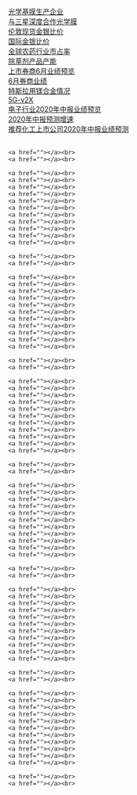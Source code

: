 <a href="https://image.xuangubao.cn/Fum5-gsyzetkJ859mMrfkOS-ReHn">光学基膜生产企业</a><br/>
	<a href="https://image.xuangubao.cn/FjWoyDuj1sDrPY2BCSNcbqQQdtno">与三星深度合作光学膜</a><br>
	<a href="https://image.xuangubao.cn/FmOMyUHACejMPfvSvs9w48zyONct">伦敦现货金银比价</a><br>
	<a href="https://image.xuangubao.cn/FqWljHzsKiVpV4bQunLKDarpzcwM">国际金银比价</a><br>
	<a href="https://image.xuangubao.cn/FqZDOYSNFwm-WMfkrMY80rdBNA40">全球农药行业市占率</a><br>
	<a href="https://image.xuangubao.cn/Fkl4ZEepny1TrTsC7uIHjl1zLF8q">除草剂产品产能</a><br>
	<a href="https://image.xuangubao.cn/Fg1onYQS6VDQhk9dtDGM8iUMQskm">上市券商6月业绩预览</a><br>
	<a href="https://image.xuangubao.cn/FvmcdWtuRpgwVUIJzLWdUxkWL8AA">6月券商业绩</a><br>
	<a href="https://image.xuangubao.cn/FnhDf5n4t2C-RsCyML3Cte7KN1FZ">特斯拉用镁合金情况</a><br>
	<a href="https://image.xuangubao.cn/FrOGHaKN5eU3rgyqIuWgIlvQfjM6">5G-v2X</a><br>
	<a href="https://image.xuangubao.cn/Fux_WukB7OALakiZo6i0LJLgEReg">电子行业2020年中报业绩预览</a><br>
	<a href="https://image.xuangubao.cn/FuPMI1JwyT4rEYSB5MK0x54uVby2">2020年中报预测增速</a><br>
	<a href="https://image.xuangubao.cn/FqGY1hQTSQK4DmplxYRtL2Ss4uom">推荐化工上市公司2020年中报业绩预测</a><br>
	<a href=""></a><br>

	<a href=""></a><br>
	<a href=""></a><br>

	<a href=""></a><br>
	<a href=""></a><br>
	<a href=""></a><br>
	<a href=""></a><br>
	<a href=""></a><br>
	<a href=""></a><br>
	<a href=""></a><br>
	<a href=""></a><br>
	<a href=""></a><br>
	<a href=""></a><br>
	<a href=""></a><br>

	<a href=""></a><br>
	<a href=""></a><br>

	<a href=""></a><br>
	<a href=""></a><br>
	<a href=""></a><br>
	<a href=""></a><br>
	<a href=""></a><br>
	<a href=""></a><br>
	<a href=""></a><br>
	<a href=""></a><br>
	<a href=""></a><br>
	<a href=""></a><br>
	<a href=""></a><br>

	<a href=""></a><br>
	<a href=""></a><br>

	<a href=""></a><br>
	<a href=""></a><br>
	<a href=""></a><br>
	<a href=""></a><br>
	<a href=""></a><br>
	<a href=""></a><br>
	<a href=""></a><br>
	<a href=""></a><br>
	<a href=""></a><br>
	<a href=""></a><br>
	<a href=""></a><br>

	<a href=""></a><br>
	<a href=""></a><br>

	<a href=""></a><br>
	<a href=""></a><br>
	<a href=""></a><br>
	<a href=""></a><br>
	<a href=""></a><br>
	<a href=""></a><br>
	<a href=""></a><br>
	<a href=""></a><br>
	<a href=""></a><br>
	<a href=""></a><br>
	<a href=""></a><br>

	<a href=""></a><br>
	<a href=""></a><br>

	<a href=""></a><br>
	<a href=""></a><br>
	<a href=""></a><br>
	<a href=""></a><br>
	<a href=""></a><br>
	<a href=""></a><br>
	<a href=""></a><br>
	<a href=""></a><br>
	<a href=""></a><br>
	<a href=""></a><br>
	<a href=""></a><br>

	<a href=""></a><br>
	<a href=""></a><br>

	<a href=""></a><br>
	<a href=""></a><br>
	<a href=""></a><br>
	<a href=""></a><br>
	<a href=""></a><br>
	<a href=""></a><br>
	<a href=""></a><br>
	<a href=""></a><br>
	<a href=""></a><br>
	<a href=""></a><br>
	<a href=""></a><br>

	<a href=""></a><br>
	<a href=""></a><br>
	